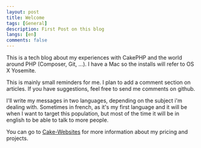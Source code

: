 ```yaml
---
layout: post
title: Welcome
tags: [General]
description: First Post on this blog
langs: [en]
comments: false
---
```


This is a tech blog about my experiences with CakePHP and the world around PHP (Composer, Git, ...). I have a Mac so the installs will refer to OS X Yosemite.

This is mainly small reminders for me. I plan to add a comment section on articles. If you have suggestions, feel free to send me comments on github.

I'll write my messages in two languages, depending on the subject i'm dealing with. Sometimes in french, as it's my first language and it will be when I want to target this population, but most of the time it will be in english to be able to talk to more people.

You can go to [Cake-Websites](http://www.cake-websites.com) for more information about my pricing and projects.
